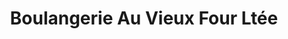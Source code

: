 ---
title: "Boulangerie Au Vieux Four Ltée"
url: /sainte-adele/boulangerie-au-vieux-four-ltee/
shop: Bäckerei
---